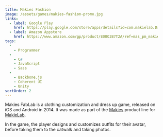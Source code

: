 ```yaml
---
title: Makies Fashion
image: /assets/games/makies-fashion-promo.jpg
links:
  - label: Google Play
    href: https://play.google.com/store/apps/details?id=com.makielab.DressUp
  - label: Amazon Appstore
    href: https://www.amazon.com/gp/product/B00O2B7T2A/ref=mas_pm_makies_fashion
tags:
  -
    - Programmer
  -
    - C#
    - JavaScript
    - Sass
  -
    - Backbone.js
    - Coherent UI
    - Unity
sortOrder: 2
---
```


Makies FabLab is a clothing customization and dress up game, released on iOS and
Android in 2014. It was made as part of the [Makies](https://mymakie.com/)
product line for [MakieLab](https://mymakie.com/).

In the game, the player designs and customizes outfits for their avatar, before
taking them to the catwalk and taking photos.

<youtube title="Makies Fashion Trailer" videoid="JUZpoy43kDk"></youtube>
